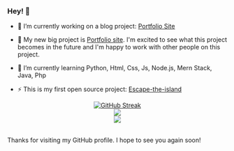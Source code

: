 ### Hey! 👋

- 🔭 I’m currently working on a blog project: [Portfolio Site](mahesh.is-a.dev)

 - 📑 My new big project is [Portfolio site](mahesh.is-a.dev). I'm excited to see what this project becomes in the future and I'm happy to work with other people on this project.

- 🌱 I’m currently learning Python, Html, Css, Js, Node.js, Mern Stack, Java, Php    

- ⚡ This is my first open source project:  [Escape-the-island](https://github.com/MaheshTheDeveloper/Escape-the-Island)
 
<div align="center"> 
<a href="https://git.io/streak-stats"><img src="https://github-readme-streak-stats-theta.vercel.app/?user=MaheshTheDeveloper&theme=github-dark-blue&hide_border=true" alt="GitHub Streak"></a>
</div>
<div align="center"?
<a>
  <img src="https://github-readme-stats-beryl-omega.vercel.app/api?username=MaheshTheDeveloper&show_icons=true&hide_border=true&count_private=true&theme=github_dark&include_all_commits=true"/></a>
  </div>
 <div align="center">
     <img src="https://komarev.com/ghpvc/?username=MaheshTheDeveloper"/></a>
    </div>
<br>  

Thanks for visiting my GitHub profile. I hope to see you again soon!
